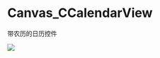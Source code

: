 # Canvas_CCalendarView
带农历的日历控件 <p>
![](http://c.hiphotos.baidu.com/image/w%3D310/sign=9fa412f653da81cb4ee685cc6267d0a4/cefc1e178a82b901785a3931718da9773912ef39.jpg)

